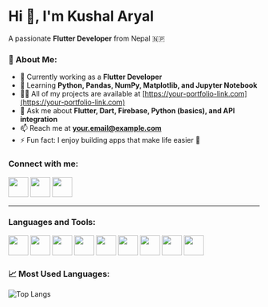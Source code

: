 # Hi 👋, I'm Kushal Aryal  
A passionate **Flutter Developer** from Nepal 🇳🇵  

 ### 💫 About Me:
- 💼 Currently working as a **Flutter Developer**
- 🌱 Learning **Python, Pandas, NumPy, Matplotlib, and Jupyter Notebook**
- 👨‍💻 All of my projects are available at [https://your-portfolio-link.com](https://your-portfolio-link.com)
- 💬 Ask me about **Flutter, Dart, Firebase, Python (basics), and API integration**
- 📫 Reach me at **your.email@example.com**
- ⚡ Fun fact: I enjoy building apps that make life easier 🚀

### Connect with me:
<a href="https://twitter.com/yourusername"><img src="https://cdn.jsdelivr.net/gh/devicons/devicon/icons/twitter/twitter-original.svg" width="40" height="40"/></a>
<a href="https://linkedin.com/in/yourusername"><img src="https://cdn.jsdelivr.net/gh/devicons/devicon/icons/linkedin/linkedin-original.svg" width="40" height="40"/></a>
<a href="https://instagram.com/yourusername"><img src="https://cdn.jsdelivr.net/gh/devicons/devicon/icons/instagram/instagram-original.svg" width="40" height="40"/></a>

---

### Languages and Tools:
<img src="https://cdn.jsdelivr.net/gh/devicons/devicon/icons/flutter/flutter-original.svg" width="40" height="40"/>
<img src="https://cdn.jsdelivr.net/gh/devicons/devicon/icons/dart/dart-original.svg" width="40" height="40"/>
<img src="https://cdn.jsdelivr.net/gh/devicons/devicon/icons/python/python-original.svg" width="40" height="40"/>
<img src="https://cdn.jsdelivr.net/gh/devicons/devicon/icons/pandas/pandas-original.svg" width="40" height="40"/>
<img src="https://cdn.jsdelivr.net/gh/devicons/devicon/icons/numpy/numpy-original.svg" width="40" height="40"/>
<img src="https://cdn.jsdelivr.net/gh/devicons/devicon/icons/jupyter/jupyter-original.svg" width="40" height="40"/>
<img src="https://cdn.jsdelivr.net/gh/devicons/devicon/icons/firebase/firebase-plain.svg" width="40" height="40"/>
<img src="https://cdn.jsdelivr.net/gh/devicons/devicon/icons/git/git-original.svg" width="40" height="40"/>
<img src="https://cdn.jsdelivr.net/gh/devicons/devicon/icons/vscode/vscode-original.svg" width="40" height="40"/>



### 📈 Most Used Languages:

![Top Langs](https://github-readme-stats.vercel.app/api/top-langs/?username=Kusal47&layout=compact&theme=tokyonight)
